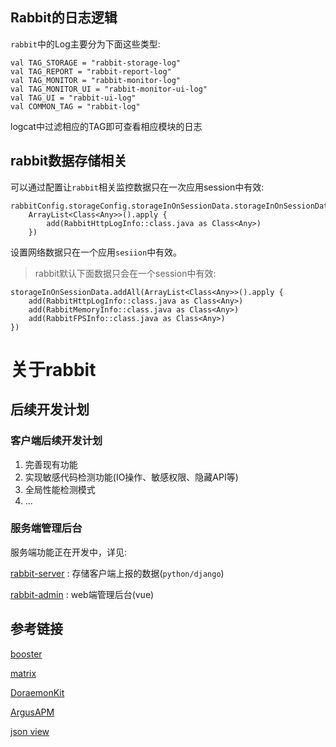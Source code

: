 ## Rabbit的日志逻辑

`rabbit`中的Log主要分为下面这些类型:

```
val TAG_STORAGE = "rabbit-storage-log"
val TAG_REPORT = "rabbit-report-log"
val TAG_MONITOR = "rabbit-monitor-log"
val TAG_MONITOR_UI = "rabbit-monitor-ui-log"
val TAG_UI = "rabbit-ui-log"
val COMMON_TAG = "rabbit-log"
```

logcat中过滤相应的TAG即可查看相应模块的日志


## rabbit数据存储相关

可以通过配置让`rabbit`相关监控数据只在一次应用session中有效:

```
rabbitConfig.storageConfig.storageInOnSessionData.storageInOnSessionData.addAll(
    ArrayList<Class<Any>>().apply {
        add(RabbitHttpLogInfo::class.java as Class<Any>)
    })
```

设置网络数据只在一个应用`sesiion`中有效。

>rabbit默认下面数据只会在一个session中有效:

```
storageInOnSessionData.addAll(ArrayList<Class<Any>>().apply {
    add(RabbitHttpLogInfo::class.java as Class<Any>)
    add(RabbitMemoryInfo::class.java as Class<Any>)
    add(RabbitFPSInfo::class.java as Class<Any>)
})
```


# 关于rabbit

## 后续开发计划

### 客户端后续开发计划

1. 完善现有功能
2. 实现敏感代码检测功能(IO操作、敏感权限、隐藏API等)
3. 全局性能检测模式
4. ...

### 服务端管理后台

服务端功能正在开发中，详见:

[rabbit-server](https://github.com/SusionSuc/rabbit-server) : 存储客户端上报的数据(`python/django`)

[rabbit-admin](https://github.com/SusionSuc/rabbit-admin) : web端管理后台(vue)


## 参考链接

[booster](https://github.com/didi/booster)

[matrix](https://github.com/Tencent/matrix)

[DoraemonKit](https://github.com/didi/DoraemonKit)

[ArgusAPM](https://github.com/Qihoo360/ArgusAPM)

[json view](https://github.com/smuyyh/JsonViewer)




